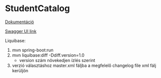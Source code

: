 # StudentCatalog

[Dokumentáció](https://github.com/bencee2001/InvoiceManager/blob/main/docs/StudentCatalog_Doc.pdf)

[Swagger UI link](http://localhost:8080/swagger-ui/index.html#/)

Liquibase:

1. mvn spring-boot:run 
2. mvn liquibase:diff -Ddiff.version=1.0
    - version szám növekedjen ízlés szerint
3. verzió választáshoz master.xml fáljba a megfelelő changelog file xml fálj kerüljön
